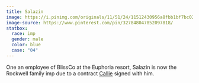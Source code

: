 ```yaml
---
title: Salazin
image: https://i.pinimg.com/originals/11/51/24/11512430956a8fbb1bf7bc0232fac9b7.jpg
image-source: https://www.pinterest.com/pin/327848047852097818/
statbox:
  race: imp
  gender: male
  color: blue
  case: "04"
---
```


One an employee of BlissCo at the Euphoria resort, Salazin is now the Rockwell
family imp due to a contract [Callie](calumnystra-rockwell) signed with him.
